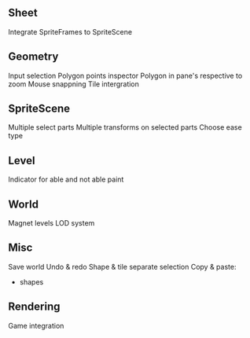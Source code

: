 






## Sheet
Integrate SpriteFrames to SpriteScene

## Geometry
Input selection 
Polygon points inspector
Polygon in pane's respective to zoom
Mouse snappning
Tile intergration

## SpriteScene
Multiple select parts
Multiple transforms on selected parts
Choose ease type

## Level
Indicator for able and not able paint

## World
Magnet levels
LOD system


## Misc
Save world
Undo & redo
Shape & tile separate selection
Copy & paste: 
- shapes


## Rendering 
Game integration

